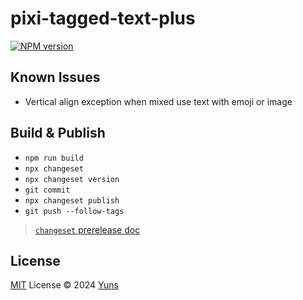 # pixi-tagged-text-plus

[![NPM version](https://img.shields.io/npm/v/pixi-tagged-text-plus?color=a1b858&label=)](https://www.npmjs.com/package/pixi-tagged-text-plus)

## Known Issues

- Vertical align exception when mixed use text with emoji or image

## Build & Publish

- `npm run build`
- `npx changeset`
- `npx changeset version`
- `git commit`
- `npx changeset publish`
- `git push --follow-tags`

> [`changeset` prerelease doc](https://github.com/changesets/changesets/blob/main/docs/prereleases.md)

## License

[MIT](./LICENSE) License © 2024 [Yuns](https://github.com/yunsii)
